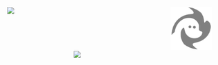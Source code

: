 <!-- <h5 align="center">
  <a href="https://navn.me/" target="_blank">
    <img width="700" src="./assets/info.svg" />
  </a>
</h5> -->
<!--
```
/*

                            .ohhs+:`                    
                             `/mMMMmy/.                 
                                /NMMMMMd+`              
                                 oMMMMMMMMy.            
                       `:/osyhdmNMMMMMMMMMMN-           
                   -ohNMMMMMMMMMMMMMMMMMMMMMN.          
                -sNMMMMMmhhyyyhmMMMMMMMMMMMMMh          
              :dMMMNy+.          -+dMMMMMMMMMM.         
            -dMMMd/                 -hMMMMMMMM+ +yy/    
           oMMMd:                     /MMMMMMMmmMMMMm-  
          yMMMo                        +MMMMMMMMMMMMMN` 
         yMMM/             -hds  +yo`   NMMMMMMMMMMMMM/ 
        +MMM+       .+.    -mNy `NMM:   NMMMMMMMMMMMMM+ 
       `NMMd       +MMd           .`    NMMMMMMMMMMMMM. 
       +MMM:      /MMMM:                :sdMMMMMMMMMMy  
       dMm+       mMMMMm`                  `MMMMMMMMd`  
       h:         MMMMMMm.                 oMMMMMMMd`   
                  NMMMMMMMy-             .yMMMMMMMo     
                  yMMMMMMMMMmy+-.` ``-/smMMMMMMMy.      
                  .MMMMMMMMMMMMMMMMMMMMMMMMMMmo`        
                   /MMMMMMMMMMMMMMMMMMMMMNh+.           
                    /MMMMMMMMMMMMMNdys+:`               
                     -dMMMMMMMMMd.                      
                       -odMMMMMMM+                      
                          `/sdMMMMmo.                   
                               .:+oyyo.                    
                                                              */
 
export const navn: WhoAmI<User> = {
  name: 'Navinn Ravindaran',
  school: 'CS + Stats 2023 @UToronto',
  work: 'Full Stack Developer @Halo + Incoming @MLH',
  quote: async () => {
    return Promise.resolve(
      'Why waste time say lot word when few word do trick.'
    )
  },
}
```
 -->
<div align="center">
<a href="https://navn.me" target="_blank">
  <img width="350" align="left" src="https://github-readme-stats.vercel.app/api?username=navn-r&theme=merko">
</a>
<a href="https://www.youtube.com/watch?v=dQw4w9WgXcQ" target="_blank">
  <img src="./assets/Logo.svg" height="100">
</a>
<a href="https://navn.me" target="_blank">
  <img width="350" align="right" src="https://github-readme-stats.vercel.app/api/wakatime?username=navn&theme=merko&langs_count=5">
</a>
</div>
